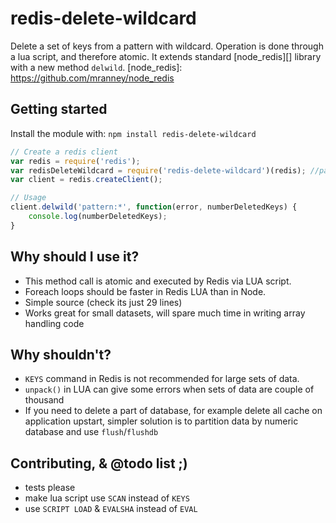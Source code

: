 # redis-delete-wildcard

Delete a set of keys from a pattern with wildcard. Operation is done through a lua script, and therefore atomic. It extends standard [node_redis][] library with a new method `delwild`.
[node_redis]: https://github.com/mranney/node_redis

## Getting started
Install the module with: `npm install redis-delete-wildcard`

````js
// Create a redis client
var redis = require('redis');
var redisDeleteWildcard = require('redis-delete-wildcard')(redis); //pass in redis so prototype can be extended
var client = redis.createClient();

// Usage
client.delwild('pattern:*', function(error, numberDeletedKeys) {
    console.log(numberDeletedKeys);
}
````
## Why should I use it? 
* This method call is atomic and executed by Redis via LUA script. 
* Foreach loops should be faster in Redis LUA than in Node.
* Simple source (check its just 29 lines)
* Works great for small datasets, will spare much time in writing array handling code

## Why shouldn't?
* `KEYS` command in Redis is not recommended for large sets of data. 
* `unpack()` in LUA can give some errors when sets of data are couple of thousand
* If you need to delete a part of database, for example delete all cache on application upstart, simpler solution is to partition data by numeric database and use `flush`/`flushdb`

## Contributing, & @todo list ;)
* tests please
* make lua script use `SCAN` instead of `KEYS`
* use `SCRIPT LOAD` & `EVALSHA` instead of `EVAL`

